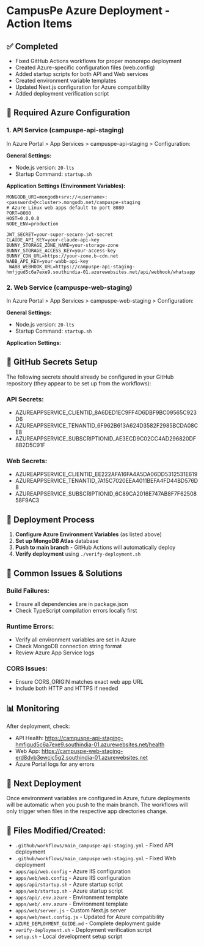 # CampusPe Azure Deployment - Action Items

## ✅ Completed

- Fixed GitHub Actions workflows for proper monorepo deployment
- Created Azure-specific configuration files (web.config)
- Added startup scripts for both API and Web services
- Created environment variable templates
- Updated Next.js configuration for Azure compatibility
- Added deployment verification script

## 🔧 Required Azure Configuration

### 1. API Service (campuspe-api-staging)

In Azure Portal > App Services > campuspe-api-staging > Configuration:

**General Settings:**

- Node.js version: `20-lts`
- Startup Command: `startup.sh`

**Application Settings (Environment Variables):**

```
MONGODB_URI=mongodb+srv://<username>:<password>@<cluster>.mongodb.net/campuspe-staging
# Azure Linux web apps default to port 8080
PORT=8080
HOST=0.0.0.0
NODE_ENV=production

JWT_SECRET=your-super-secure-jwt-secret
CLAUDE_API_KEY=your-claude-api-key
BUNNY_STORAGE_ZONE_NAME=your-storage-zone
BUNNY_STORAGE_ACCESS_KEY=your-access-key
BUNNY_CDN_URL=https://your-zone.b-cdn.net
WABB_API_KEY=your-wabb-api-key
 WABB_WEBHOOK_URL=https://campuspe-api-staging-hmfjgud5c6a7exe9.southindia-01.azurewebsites.net/api/webhook/whatsapp
```

### 2. Web Service (campuspe-web-staging)

In Azure Portal > App Services > campuspe-web-staging > Configuration:

**General Settings:**

- Node.js version: `20-lts`
- Startup Command: `startup.sh`

**Application Settings:**



## 🔑 GitHub Secrets Setup

The following secrets should already be configured in your GitHub repository (they appear to be set up from the workflows):

### API Secrets:

- AZUREAPPSERVICE_CLIENTID_8A6DED1EC9FF4D6DBF9BC09565C923D6
- AZUREAPPSERVICE_TENANTID_6F962B613A624D3582F2985BCDA08CE8
- AZUREAPPSERVICE_SUBSCRIPTIONID_AE3ECD9C02CC4AD296820DF8B2D5C91F

### Web Secrets:

- AZUREAPPSERVICE_CLIENTID_EE222AFA16FA4A5DA06DD5312531E619
- AZUREAPPSERVICE_TENANTID_7A15C7020EEA4011BEFA4FD44BD576D8
- AZUREAPPSERVICE_SUBSCRIPTIONID_6C89CA2016E747AB8F7F6250858F9AC3

## 🚀 Deployment Process

1. **Configure Azure Environment Variables** (as listed above)
2. **Set up MongoDB Atlas** database
3. **Push to main branch** - GitHub Actions will automatically deploy
4. **Verify deployment** using `./verify-deployment.sh`

## 🐛 Common Issues & Solutions

### Build Failures:

- Ensure all dependencies are in package.json
- Check TypeScript compilation errors locally first

### Runtime Errors:

- Verify all environment variables are set in Azure
- Check MongoDB connection string format
- Review Azure App Service logs

### CORS Issues:

- Ensure CORS_ORIGIN matches exact web app URL
- Include both HTTP and HTTPS if needed

## 📊 Monitoring

After deployment, check:

- API Health: https://campuspe-api-staging-hmfjgud5c6a7exe9.southindia-01.azurewebsites.net/health
- Web App: https://campuspe-web-staging-erd8dvb3ewcjc5g2.southindia-01.azurewebsites.net
- Azure Portal logs for any errors

## 🔄 Next Deployment

Once environment variables are configured in Azure, future deployments will be automatic when you push to the main branch. The workflows will only trigger when files in the respective app directories change.

## 📝 Files Modified/Created:

- `.github/workflows/main_campuspe-api-staging.yml` - Fixed API deployment
- `.github/workflows/main_campuspe-web-staging.yml` - Fixed Web deployment
- `apps/api/web.config` - Azure IIS configuration
- `apps/web/web.config` - Azure IIS configuration
- `apps/api/startup.sh` - Azure startup script
- `apps/web/startup.sh` - Azure startup script
- `apps/api/.env.azure` - Environment template
- `apps/web/.env.azure` - Environment template
- `apps/web/server.js` - Custom Next.js server
- `apps/web/next.config.js` - Updated for Azure compatibility
- `AZURE_DEPLOYMENT_GUIDE.md` - Complete deployment guide
- `verify-deployment.sh` - Deployment verification script
- `setup.sh` - Local development setup script
